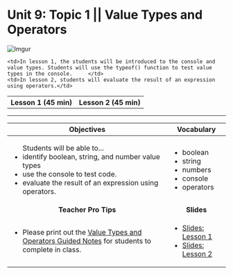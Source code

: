 # Unit 9: Topic 1 || Value Types and Operators
 ![Imgur](https://media.tenor.co/images/c376682ee95c470af51edf47e1051541/raw)
 
<table>
<tr>
	<th>Lesson 1 (45 min)</th>
	<th>Lesson 2 (45 min)</th>
</tr>
<tr>

	<td>In lesson 1, the students will be introduced to the console and value types. Students will use the typeof() function to test value types in the console.	 </td>
	<td>In lesson 2, students will evaluate the result of an expression using operators.</td>
</tr>
</table>

***


| Objectives | Vocabulary |
|-------|-------|
| <ul>Students will be able to...<li>identify boolean, string, and number value types</li> <li> use the console to test code. </li> <li> evaluate the result of an expression using operators. </li>  </ul>  | <ul>   <li>boolean</li> <li>string</li> <li>numbers</li><li>console</li><li>operators</li></ul> | 
| <center> **Teacher Pro Tips** </center> |<center> **Slides** </center> |
|<ul><li>Please print out the <a href="https://docs.google.com/document/d/18B3VKTST34oYj8ryboD9ewKTx1D_z5WBKwNjE8ASz6s/edit#">Value Types and Operators Guided Notes</a> for students to complete in class. </li></ul>| <ul><li><a href = "https://docs.google.com/presentation/d/1f8k6dbLAK_W-BndUKSGMZ_qbbNxZxSJLsD-MMQSz8eA/edit#slide=id.g14ecb9111c_1_0">Slides: Lesson 1</a></li> <li> <a href = "https://docs.google.com/presentation/d/1f8k6dbLAK_W-BndUKSGMZ_qbbNxZxSJLsD-MMQSz8eA/edit#slide=id.g1afddd7a0f_0_50">Slides: Lesson 2</a></li></ul> | 






